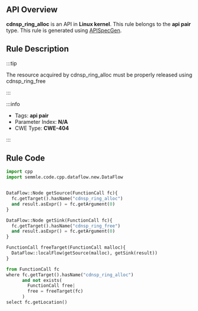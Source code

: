 ---
---


## API Overview
**cdnsp_ring_alloc** is an API in **Linux kernel**. This rule belongs to the **api pair** type. This rule is generated using [APISpecGen](../../tools/APISpecGen).
## Rule Description

:::tip

The resource acquired by cdnsp_ring_alloc must be properly released using cdnsp_ring_free

:::

:::info

- Tags: **api pair**
- Parameter Index: **N/A**
- CWE Type: **CWE-404**

:::

## Rule Code
```python
import cpp
import semmle.code.cpp.dataflow.new.DataFlow


DataFlow::Node getSource(FunctionCall fc){
  fc.getTarget().hasName("cdnsp_ring_alloc")
  and result.asExpr() = fc.getArgument(0)
}

DataFlow::Node getSink(FunctionCall fc){
  fc.getTarget().hasName("cdnsp_ring_free")
  and result.asExpr() = fc.getArgument(0)
}

FunctionCall freeTarget(FunctionCall malloc){
  DataFlow::localFlow(getSource(malloc), getSink(result))
}

from FunctionCall fc
where fc.getTarget().hasName("cdnsp_ring_alloc")
      and not exists(
        FunctionCall free| 
        free = freeTarget(fc)
      )
select fc.getLocation()

    
```